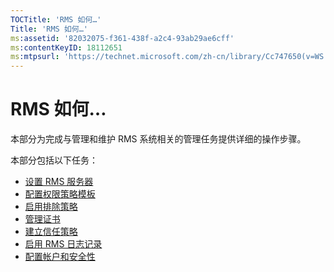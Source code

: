 ```yaml
---
TOCTitle: 'RMS 如何…'
Title: 'RMS 如何…'
ms:assetid: '82032075-f361-438f-a2c4-93ab29ae6cff'
ms:contentKeyID: 18112651
ms:mtpsurl: 'https://technet.microsoft.com/zh-cn/library/Cc747650(v=WS.10)'
---
```


RMS 如何…
=========

本部分为完成与管理和维护 RMS 系统相关的管理任务提供详细的操作步骤。

本部分包括以下任务：

-   [设置 RMS 服务器](https://technet.microsoft.com/02cbddf4-fc54-4fe5-a8d5-da15baeab7df)
-   [配置权限策略模板](https://technet.microsoft.com/31887a83-60c3-41b3-b636-69ff2dda3c88)
-   [启用排除策略](https://technet.microsoft.com/bbb1ce50-bc11-41cf-b75b-a6756141908f)
-   [管理证书](https://technet.microsoft.com/577328cf-505d-41c4-9eef-08ed6d8c9624)
-   [建立信任策略](https://technet.microsoft.com/6c2be3c2-1837-4de4-a72e-3ba3eec3321d)
-   [启用 RMS 日志记录](https://technet.microsoft.com/8de77548-f125-40b8-9fb9-40d0d9ec65e2)
-   [配置帐户和安全性](https://technet.microsoft.com/739a8ae2-a8dd-4137-973a-fea023ddd67a)
